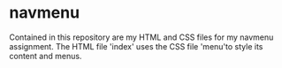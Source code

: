 # navmenu

Contained in this repository are my HTML and CSS files for my navmenu assignment. The HTML file 'index' uses the CSS file 'menu'to style its content and menus.
